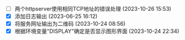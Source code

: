 - [ ] 两个httpserver使用相同TCP地址的错误处理 (2023-10-26 15:53)
- [X] 添加日志输出 (2023-06-25 16:12)
- [X] 将服务网址输出为二维码 (2023-10-24 08:56)
- [X] 根据环境变量"DISPLAY"确定是否显示图形界面 (2023-10-24 22:34)
